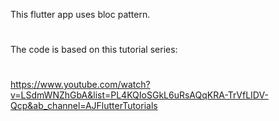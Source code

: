 This flutter app uses bloc pattern.
#
The code is based on this tutorial series:
#
https://www.youtube.com/watch?v=LSdmWNZhGbA&list=PL4KQIoSGkL6uRsAQqKRA-TrVfLIDV-Qcp&ab_channel=AJFlutterTutorials
